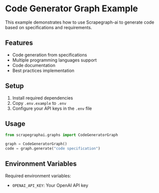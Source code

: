 # Code Generator Graph Example

This example demonstrates how to use Scrapegraph-ai to generate code based on specifications and requirements.

## Features

- Code generation from specifications
- Multiple programming languages support
- Code documentation
- Best practices implementation

## Setup

1. Install required dependencies
2. Copy `.env.example` to `.env`
3. Configure your API keys in the `.env` file

## Usage

```python
from scrapegraphai.graphs import CodeGeneratorGraph

graph = CodeGeneratorGraph()
code = graph.generate("code specification")
```

## Environment Variables

Required environment variables:
- `OPENAI_API_KEY`: Your OpenAI API key 